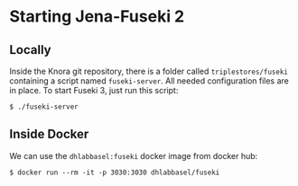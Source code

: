 <!---
Copyright © 2015-2019 the contributors (see Contributors.md).

This file is part of Knora.

Knora is free software: you can redistribute it and/or modify
it under the terms of the GNU Affero General Public License as published
by the Free Software Foundation, either version 3 of the License, or
(at your option) any later version.

Knora is distributed in the hope that it will be useful,
but WITHOUT ANY WARRANTY; without even the implied warranty of
MERCHANTABILITY or FITNESS FOR A PARTICULAR PURPOSE.  See the
GNU Affero General Public License for more details.

You should have received a copy of the GNU Affero General Public
License along with Knora.  If not, see <http://www.gnu.org/licenses/>.
-->

# Starting Jena-Fuseki 2

## Locally

Inside the Knora git repository, there is a folder called
`triplestores/fuseki` containing a script named `fuseki-server`. All
needed configuration files are in place. To start Fuseki 3, just run
this script:

    $ ./fuseki-server

## Inside Docker

We can use the `dhlabbasel:fuseki` docker image from docker hub:

    $ docker run --rm -it -p 3030:3030 dhlabbasel/fuseki
